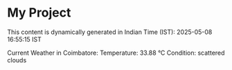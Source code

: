 # My Project

This content is dynamically generated in Indian Time (IST): 2025-05-08 16:55:15 IST


Current Weather in Coimbatore:
Temperature: 33.88 °C
Condition: scattered clouds
